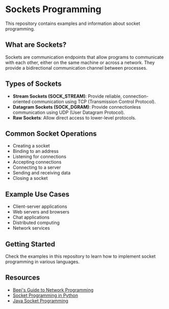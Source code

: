 # Sockets Programming

This repository contains examples and information about socket programming.

## What are Sockets?

Sockets are communication endpoints that allow programs to communicate with each other, either on the same machine or across a network. They provide a bidirectional communication channel between processes.

## Types of Sockets

- **Stream Sockets (SOCK_STREAM)**: Provide reliable, connection-oriented communication using TCP (Transmission Control Protocol).
- **Datagram Sockets (SOCK_DGRAM)**: Provide connectionless communication using UDP (User Datagram Protocol).
- **Raw Sockets**: Allow direct access to lower-level protocols.

## Common Socket Operations

- Creating a socket
- Binding to an address
- Listening for connections
- Accepting connections
- Connecting to a server
- Sending and receiving data
- Closing a socket

## Example Use Cases

- Client-server applications
- Web servers and browsers
- Chat applications
- Distributed computing
- Network services

## Getting Started

Check the examples in this repository to learn how to implement socket programming in various languages.

## Resources

- [Beej's Guide to Network Programming](https://beej.us/guide/bgnet/)
- [Socket Programming in Python](https://docs.python.org/3/howto/sockets.html)
- [Java Socket Programming](https://docs.oracle.com/javase/tutorial/networking/sockets/index.html)
